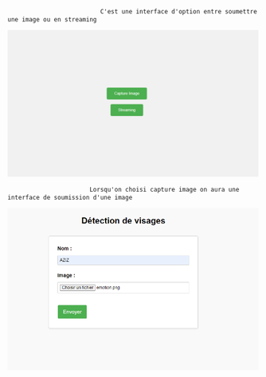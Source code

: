                               C'est une interface d'option entre soumettre une image ou en streaming
![interface de capture d'ecran et de streaming](https://github.com/garageia/deepface/blob/main/Capture%20d%E2%80%99%C3%A9cran%202023-04-03%20115934.png?raw=true)

                           Lorsqu'on choisi capture image on aura une interface de soumission d'une image
![capture d'ecran](  https://github.com/garageia/deepface/blob/main/Capture%20d%E2%80%99%C3%A9cran%202023-04-03%20142110.png?raw=true)
